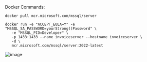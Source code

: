 Docker Commands: 

```
docker pull mcr.microsoft.com/mssql/server

docker run -e "ACCEPT_EULA=Y" -e "MSSQL_SA_PASSWORD=yourStrong()Password" \
   -e "MSSQL_PID=Developer" \
   -p 1433:1433 --name invoiceserver --hostname invoiceserver \
   -d \
   mcr.microsoft.com/mssql/server:2022-latest
```

![image](https://github.com/user-attachments/assets/76c7f49a-b42a-4979-8b76-18aaf2d358a6)
